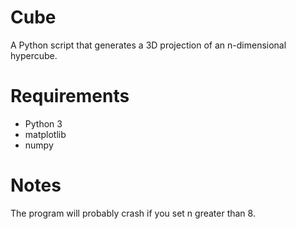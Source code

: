 # Cube
A Python script that generates a 3D projection of an n-dimensional hypercube.
# Requirements
* Python 3
* matplotlib
* numpy
# Notes
The program will probably crash if you set n greater than 8.
